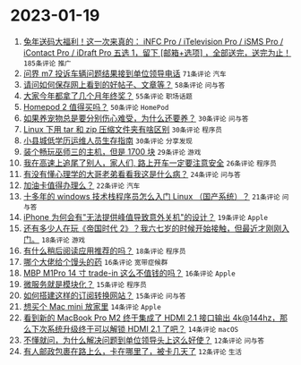 # 2023-01-19

1. [兔年送码大福利！这一次来真的： iNFC Pro / iTelevision Pro / iSMS Pro / iContact Pro / iDraft Pro 五选 1，留下 [邮箱+选项] ，全部送完，送完为止！](https://www.v2ex.com/t/909811) `185条评论` `推广`
1. [问界 m7 投诉车辆问题结果接到单位领导电话](https://www.v2ex.com/t/909816) `71条评论` `汽车`
1. [请问如何保存网上看到的好帖子、文章等？](https://www.v2ex.com/t/909823) `58条评论` `问与答`
1. [大家今年都拿了几个月年终奖？](https://www.v2ex.com/t/909860) `55条评论` `职场话题`
1. [Homepod 2 值得买吗？](https://www.v2ex.com/t/909814) `50条评论` `HomePod`
1. [如果养宠物总是要分别伤心难受，为什么还要养？](https://www.v2ex.com/t/909871) `30条评论` `问与答`
1. [Linux 下用 tar 和 zip 压缩文件夹有啥区别](https://www.v2ex.com/t/909851) `30条评论` `程序员`
1. [小县城低学历运维人员生存指南](https://www.v2ex.com/t/909824) `30条评论` `分享发现`
1. [装个畅玩巫师三的主机，但是 1700 块](https://www.v2ex.com/t/909856) `29条评论` `游戏`
1. [我在高速上追尾了别人，家人们, 路上开车一定要注意安全](https://www.v2ex.com/t/909810) `26条评论` `程序员`
1. [有没有懂心理学的大哥老弟看看我这是什么病？](https://www.v2ex.com/t/909884) `24条评论` `问与答`
1. [加油卡值得办理么？](https://www.v2ex.com/t/909813) `22条评论` `汽车`
1. [十多年的 windows 技术栈程序员怎么入门 Linux （国产系统）？](https://www.v2ex.com/t/909815) `21条评论` `问与答`
1. [iPhone 为何会有"无法提供峰值导致意外关机"的设计？](https://www.v2ex.com/t/909875) `19条评论` `Apple`
1. [还有多少人在玩《帝国时代 2》？我六七岁的时候开始接触，但最近才刚刚入门。](https://www.v2ex.com/t/909847) `18条评论` `游戏`
1. [有什么稍后阅读应用推荐的吗？](https://www.v2ex.com/t/909825) `18条评论` `程序员`
1. [哪个大佬给个馒头的药](https://www.v2ex.com/t/909822) `16条评论` `宽带症候群`
1. [MBP M1Pro 14 寸 trade-in 这么不值钱的吗？](https://www.v2ex.com/t/909818) `16条评论` `Apple`
1. [微服务就是模块化？](https://www.v2ex.com/t/909835) `15条评论` `程序员`
1. [如何搭建这样的订阅转换网站？](https://www.v2ex.com/t/909812) `15条评论` `问与答`
1. [想买个 Mac mini 放家里](https://www.v2ex.com/t/909890) `14条评论` `Apple`
1. [看到新的 MacBook Pro M2 终于集成了 HDMI 2.1 接口输出 4k@144hz，那么下次系统升级终于可以解锁 HDMI 2.1 了吧？](https://www.v2ex.com/t/909878) `14条评论` `macOS`
1. [不懂就问，为什么解决问题到单位领导头上这么好使？](https://www.v2ex.com/t/909887) `12条评论` `问与答`
1. [有人邮政包裹在路上么，卡在哪里了，被卡几天了](https://www.v2ex.com/t/909846) `12条评论` `生活`
